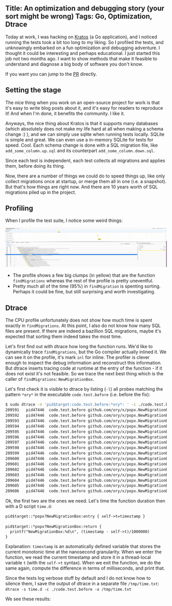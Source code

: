 Title: An optimization and debugging story (your sort might be wrong)
Tags: Go, Optimization, Dtrace
---

Today at work, I was hacking on [Kratos](https://github.com/ory/kratos) (a Go application), and I noticed running the tests took a bit too long to my liking. So I profiled the tests, and unknowingly embarked on a fun optimization and debugging adventure. I thought it could be interesting and perhaps educational. I just started this job not two months ago. I want to show methods that make it feasible to understand and diagnose a big body of software you don't know.

If you want you can jump to the [PR](https://github.com/ory/x/pull/872) directly.


## Setting the stage

The nice thing when you work on an open-source project for work is that it's easy to write blog posts about it, and it's easy for readers to reproduce it! And when I'm done, it benefits the community. I like it.

Anyways, the nice thing about Kratos is that it supports many databases (which absolutely does not make my life hard at all when making a schema change :) ), and we can simply use sqlite when running tests locally. SQLite is simple and great. We can even use a in-memory SQLite for tests for speed. Cool. Each schema change is done with a SQL migration file, like `add_some_column.up.sql` and its counterpart `add_some_column.down.sql`. 

Since each test is independent, each test collects all migrations and applies them, before doing its thing. 

Now, there are a number of things we could do to speed things up, like only collect migrations once at startup, or merge them all in one (i.e. a snapshot). But that's how things are right now. And there are 10 years worth of SQL migrations piled up in the project.

## Profiling

When I profile the test suite, I notice some weird things:

![CPU profile of the test suite](x_popx_profile.png)

- The profile shows a few big clumps (in yellow) that are the function `findMigrations` whereas the rest of the profile is pretty uneventful.
- Pretty much all of the time (95%) in `findMigration` is spenting sorting. Perhaps it could be fine, but still surprising and worth investigating.

## Dtrace

The CPU profile unfortunately does not show how much time is spent exactly in `findMigrations`. At this point, I also do not know how many SQL files are present. If there are indeed a bazillion SQL migrations, maybe it's expected that sorting them indeed takes the most time. 

Let's first find out with dtrace how long the function runs. We'd like to dynamically trace `findMigrations`, but the Go compiler actually inlined it. We can see it on the profile, it's mark `inl` for inline. The profiler is clever enough to inspect the debug information and reconstruct this information. But dtrace inserts tracing code at runtime at the entry of the function - if it does not exist it's not feasible. So we trace the next best thing which is the caller of `findMigrations`: `NewMigrationBox`.

Let's first check it is visible to dtrace by listing (`-l`) all probes matching the pattern `*ory*` in the executable `code.test.before` (i.e. before the fix):

```sh
$ sudo dtrace -n 'pid$target:code.test.before:*ory*: ' -c ./code.test.before -l | grep NewMigrationBox
209591   pid47446  code.test.before github.com/ory/x/popx.NewMigrationBox return
209592   pid47446  code.test.before github.com/ory/x/popx.NewMigrationBox entry
209593   pid47446  code.test.before github.com/ory/x/popx.NewMigrationBox.(*MigrationBox).findMigrations.func4 return
209594   pid47446  code.test.before github.com/ory/x/popx.NewMigrationBox.(*MigrationBox).findMigrations.func4 entry
209595   pid47446  code.test.before github.com/ory/x/popx.NewMigrationBox.(*MigrationBox).findMigrations.func4.deferwrap1 return
209596   pid47446  code.test.before github.com/ory/x/popx.NewMigrationBox.(*MigrationBox).findMigrations.func4.deferwrap1 entry
209597   pid47446  code.test.before github.com/ory/x/popx.NewMigrationBox.func2 return
209598   pid47446  code.test.before github.com/ory/x/popx.NewMigrationBox.func2 entry
209599   pid47446  code.test.before github.com/ory/x/popx.NewMigrationBox.func2.1 return
209600   pid47446  code.test.before github.com/ory/x/popx.NewMigrationBox.func2.1 entry
209601   pid47446  code.test.before github.com/ory/x/popx.NewMigrationBox.func1 return
209602   pid47446  code.test.before github.com/ory/x/popx.NewMigrationBox.func1 entry
209603   pid47446  code.test.before github.com/ory/x/popx.NewMigrationBox.func1.1 return
209604   pid47446  code.test.before github.com/ory/x/popx.NewMigrationBox.func1.1 entry
209605   pid47446  code.test.before github.com/ory/x/popx.NewMigrationBox.ParameterizedMigrationContent.func3 return
209606   pid47446  code.test.before github.com/ory/x/popx.NewMigrationBox.ParameterizedMigrationContent.func3 entry
```

Ok, the first two are the ones we need. Let's time the function duration then with a D script `time.d`:

```dtrace
pid$target::*popx?NewMigrationBox:entry { self->t=timestamp } 

pid$target::*popx?NewMigrationBox:return {
  printf("NewMigrationBox:%d\n", (timestamp - self->t)/1000000)
}
```

Explanation: `timestamp` is an automatically defined variable that stores the current monotonic time at the nanosecond granularity. When we enter the function, we read the current timestamp and store it in a thread-local variable `t` (with the `self->t` syntax). When we exit the function, we do the same again, compute the difference in terms of milliseconds, and print that.

Since the tests log verbose stuff by default and I do not know how to silence them, I save the output of dtrace in a separate file `/tmp/time.txt`: `dtrace -s time.d -c ./code.test.before -o /tmp/time.txt`

We see these results:

```
```



